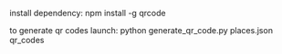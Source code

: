 install dependency:
npm install -g qrcode

to generate qr codes launch:
python generate\_qr\_code.py places.json qr\_codes
